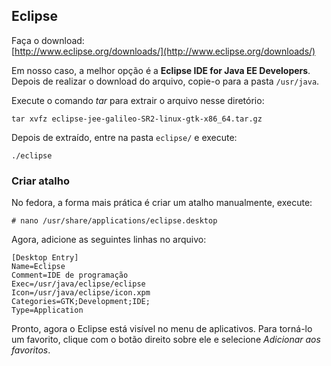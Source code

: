 Eclipse
---

Faça o download:       
[http://www.eclipse.org/downloads/](http://www.eclipse.org/downloads/)


Em nosso caso, a melhor opção é a __Eclipse IDE for Java EE Developers__.
Depois de realizar o download do arquivo, copie-o para a pasta `/usr/java`.

Execute o comando _tar_ para extrair o arquivo nesse diretório:

    tar xvfz eclipse-jee-galileo-SR2-linux-gtk-x86_64.tar.gz

Depois de extraído, entre na pasta `eclipse/` e execute:

    ./eclipse


### Criar atalho

No fedora, a forma mais prática é criar um atalho manualmente, execute:

    # nano /usr/share/applications/eclipse.desktop


Agora, adicione as seguintes linhas no arquivo:

    [Desktop Entry]
    Name=Eclipse
    Comment=IDE de programação
    Exec=/usr/java/eclipse/eclipse
    Icon=/usr/java/eclipse/icon.xpm
    Categories=GTK;Development;IDE;
    Type=Application


Pronto, agora o Eclipse está visível no menu de aplicativos. Para torná-lo um favorito,
clique com o botão direito sobre ele e selecione _Adicionar aos favoritos_.


